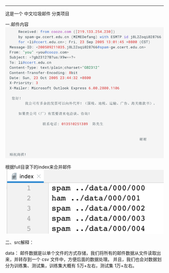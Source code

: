 -----------------------------------
这是一个 中文垃圾邮件 分类项目

一.邮件内容
![邮件内容](./assets/邮件内容.png)

根据full目录下的index来合并邮件
![index文件](./assets/index文件.png)



二、src解释：

data：
    邮件数据是以单个文件的方式存储，我们将所有的邮件数据从文件读取出来，并转存到一个 csv 文件中，方便后面的数据处理。
    并且，我们也会对数据划分为训练集、测试集，训练集大概有 5万+左右，测试集 1万+左右。